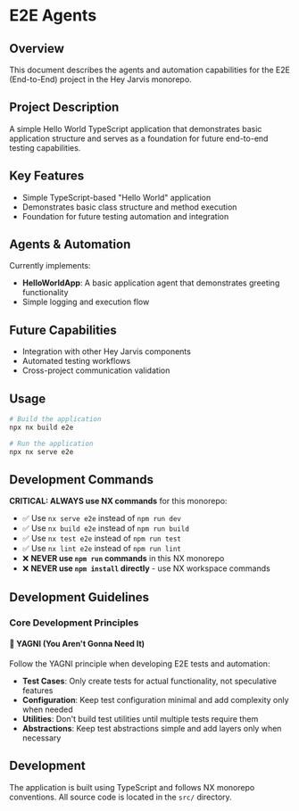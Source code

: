 # E2E Agents

## Overview
This document describes the agents and automation capabilities for the E2E (End-to-End) project in the Hey Jarvis monorepo.

## Project Description
A simple Hello World TypeScript application that demonstrates basic application structure and serves as a foundation for future end-to-end testing capabilities.

## Key Features
- Simple TypeScript-based "Hello World" application
- Demonstrates basic class structure and method execution
- Foundation for future testing automation and integration

## Agents & Automation
Currently implements:
- **HelloWorldApp**: A basic application agent that demonstrates greeting functionality
- Simple logging and execution flow

## Future Capabilities
- Integration with other Hey Jarvis components
- Automated testing workflows
- Cross-project communication validation

## Usage
```bash
# Build the application
npx nx build e2e

# Run the application
npx nx serve e2e
```

## Development Commands
**CRITICAL: ALWAYS use NX commands** for this monorepo:
- ✅ Use `nx serve e2e` instead of `npm run dev`
- ✅ Use `nx build e2e` instead of `npm run build`
- ✅ Use `nx test e2e` instead of `npm run test`
- ✅ Use `nx lint e2e` instead of `npm run lint`
- ❌ **NEVER use `npm run` commands** in this NX monorepo
- ❌ **NEVER use `npm install` directly** - use NX workspace commands

## Development Guidelines

### Core Development Principles

#### 🎯 **YAGNI (You Aren't Gonna Need It)**
Follow the YAGNI principle when developing E2E tests and automation:
- **Test Cases**: Only create tests for actual functionality, not speculative features
- **Configuration**: Keep test configuration minimal and add complexity only when needed
- **Utilities**: Don't build test utilities until multiple tests require them
- **Abstractions**: Keep test abstractions simple and add layers only when necessary

## Development
The application is built using TypeScript and follows NX monorepo conventions. All source code is located in the `src/` directory.